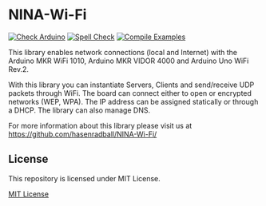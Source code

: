# NINA-Wi-Fi

[![Check Arduino](https://github.com/hasenradball/NINA-Wi-Fi/actions/workflows/check-arduino.yml/badge.svg)](https://github.com/hasenradball/NINA-Wi-Fi/actions/workflows/check-arduino.yml)
[![Spell Check](https://github.com/hasenradball/NINA-Wi-Fi/actions/workflows/spell-check.yml/badge.svg)](https://github.com/hasenradball/NINA-Wi-Fi/actions/workflows/spell-check.yml)
[![Compile Examples](https://github.com/hasenradball/NINA-Wi-Fi/actions/workflows/compile-examples.yml/badge.svg)](https://github.com/hasenradball/NINA-Wi-Fi/actions/workflows/compile-examples.yml)

This library enables network connections (local and Internet) with the Arduino MKR WiFi 1010, Arduino MKR VIDOR 4000 and Arduino Uno WiFi Rev.2.

With this library you can instantiate Servers, Clients and send/receive UDP packets through WiFi. The board can connect either to open or encrypted networks (WEP, WPA). The IP address can be assigned statically or through a DHCP. The library can also manage DNS.

For more information about this library please visit us at
https://github.com/hasenradball/NINA-Wi-Fi/

## License
This repository is licensed under MIT License.

[MIT License](https://github.com/hasenradball/NINA-Wi-Fi/blob/master/LICENSE)

